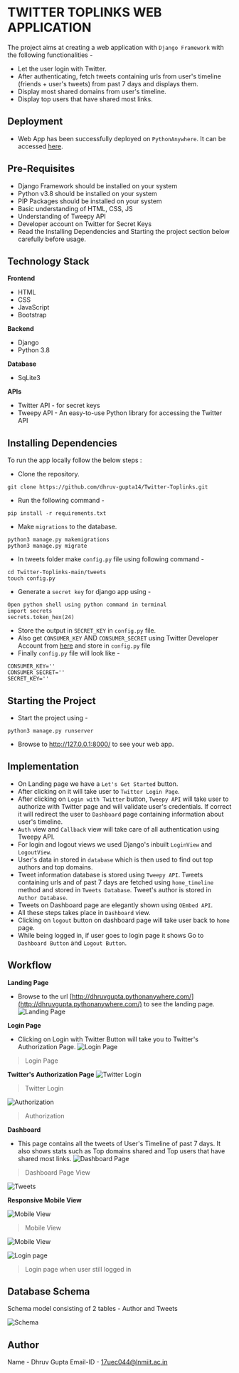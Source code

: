 
# TWITTER TOPLINKS WEB APPLICATION 

The project aims at creating a web application with ``Django Framework`` with the following functionalities -
* Let the user login with Twitter.
* After authenticating, fetch tweets containing urls from user's timeline (friends + user's tweets) from past 7 days and displays them.
* Display most shared domains from user's timeline.
* Display top users that have shared most links.

## Deployment
* Web App has been successfully deployed on ``PythonAnywhere``. It can be accessed [here](http://dhruvgupta.pythonanywhere.com/).

## Pre-Requisites
* Django Framework should be installed on your system
* Python v3.8 should be installed on your system
* PIP Packages should be installed on your system
* Basic understanding of HTML, CSS, JS
* Understanding of Tweepy API
* Developer account on Twitter for Secret Keys
* Read the  Installing Dependencies and Starting the project section below carefully before usage.

## Technology Stack

**Frontend**
* HTML 
* CSS
* JavaScript
* Bootstrap

**Backend**
* Django
* Python 3.8

 **Database**
 * SqLite3
 
 **APIs**
 * Twitter API - for secret keys
 * Tweepy API - An easy-to-use Python library for accessing the Twitter API


## Installing Dependencies
To run the app locally follow the below steps : 
* Clone the repository.
```
git clone https://github.com/dhruv-gupta14/Twitter-Toplinks.git
```
* Run the following command -
```
pip install -r requirements.txt
```
* Make ``migrations`` to the database.
```
python3 manage.py makemigrations
python3 manage.py migrate
```
* In tweets folder make ``config.py`` file using following command -
```
cd Twitter-Toplinks-main/tweets
touch config.py
```
* Generate a ``secret key`` for django app using - 
```
Open python shell using python command in terminal
import secrets
secrets.token_hex(24)
```
* Store the output in ``SECRET_KEY`` in ``config.py`` file.
* Also get ``CONSUMER_KEY`` AND ``CONSUMER_SECRET`` using Twitter Developer Account from [here](https://developer.twitter.com/en) and store in `config.py` file
* Finally ``config.py`` file will look like - 

```
CONSUMER_KEY=''
CONSUMER_SECRET=''
SECRET_KEY=''
```


## Starting the Project
* Start the project using - 
```
python3 manage.py runserver
```
* Browse to http://127.0.0.1:8000/ to see your web app.

## Implementation

* On Landing page we have a ``Let's Get Started`` button.
* After clicking on it will take user to ``Twitter Login Page``.
* After clicking on ``Login with Twitter`` button, ``Tweepy API`` will take user to authorize with Twitter page and will validate user's credentials. If correct it will redirect the user to ``Dashboard`` page containing information about user's timeline.
* ``Auth`` view and ``Callback`` view will take care of all authentication using Tweepy API.
* For login and logout views we used Django's inbuilt ``LoginView`` and ``LogoutView``.
* User's data in stored in ``database`` which is then used to find out top authors and top domains.
* Tweet information database is stored using ``Tweepy API``. Tweets containing urls and of past 7 days are fetched using ``home_timeline`` method and stored in ``Tweets Database``. Tweet's author is stored in ``Author Database``.
* Tweets on Dashboard page are elegantly shown using ``OEmbed API``.
* All these steps takes place in ``Dashboard`` view.
* Clicking on ``logout`` button on dashboard page will take user back to ``home`` page.
* While being logged in, if user goes to login page it shows Go to ``Dashboard Button`` and ``Logout Button``.

## Workflow

**Landing Page**
* Browse to the url [http://dhruvgupta.pythonanywhere.com/](http://dhruvgupta.pythonanywhere.com/) to see the landing page.
![Landing Page](images/1.png "Landing Page")

**Login Page**
* Clicking on Login with Twitter Button will take you to Twitter's Authorization Page.
![Login Page](images/2.png "Login Page")
> Login Page

**Twitter's Authorization Page**
![Twitter Login](images/3.png "Twitter Login")
> Twitter Login

![Authorization](images/4.png "Authorization")
> Authorization

**Dashboard**
* This page contains all the tweets of User's Timeline of past 7 days. It also shows stats such as Top domains shared and Top users that have shared most links.
![Dashboard Page](images/5.png "Dashboard Page")
> Dashboard Page View

![Tweets](images/6.png "Tweets")

**Responsive Mobile View**

![Mobile View ](images/7.jpeg "Mobile View")
> Mobile View

![Mobile View](images/8.jpeg "Mobile View")

![Login page ](images/9.png "Login page")
> Login page when user still logged in

## Database Schema
 Schema model consisting of 2 tables - Author and Tweets

![Schema](images/10.png "Schema")

## Author

Name - Dhruv Gupta
Email-ID - 17uec044@lnmiit.ac.in
